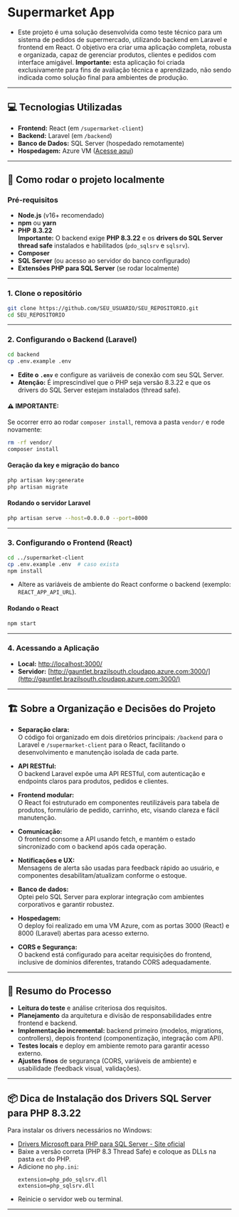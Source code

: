 # Supermarket App
 - Este projeto é uma solução desenvolvida como teste técnico para um sistema de pedidos de supermercado, utilizando backend em Laravel e frontend em React. O objetivo era criar uma aplicação completa, robusta e organizada, capaz de gerenciar produtos, clientes e pedidos com interface amigável. **Importante:** esta aplicação foi criada exclusivamente para fins de avaliação técnica e aprendizado, não sendo indicada como solução final para ambientes de produção.
---

## 💻 **Tecnologias Utilizadas**

- **Frontend:** React (em `/supermarket-client`)
- **Backend:** Laravel (em `/backend`)
- **Banco de Dados:** SQL Server (hospedado remotamente)
- **Hospedagem:** Azure VM ([Acesse aqui](http://gauntlet.brazilsouth.cloudapp.azure.com:3000/))

---

## 🚀 **Como rodar o projeto localmente**

### Pré-requisitos

- **Node.js** (v16+ recomendado)
- **npm** ou **yarn**
- **PHP** **8.3.22**  
  **Importante:** O backend exige **PHP 8.3.22** e os **drivers do SQL Server thread safe** instalados e habilitados (`pdo_sqlsrv` e `sqlsrv`).
- **Composer**
- **SQL Server** (ou acesso ao servidor do banco configurado)
- **Extensões PHP para SQL Server** (se rodar localmente)

---

### 1. Clone o repositório

```bash
git clone https://github.com/SEU_USUARIO/SEU_REPOSITORIO.git
cd SEU_REPOSITORIO
```

---

### 2. Configurando o Backend (Laravel)

```bash
cd backend
cp .env.example .env
```

- **Edite o `.env`** e configure as variáveis de conexão com seu SQL Server.
- **Atenção:** É imprescindível que o PHP seja versão 8.3.22 e que os drivers do SQL Server estejam instalados (thread safe).

#### ⚠️ **IMPORTANTE:**
Se ocorrer erro ao rodar `composer install`, remova a pasta `vendor/` e rode novamente:

```bash
rm -rf vendor/
composer install
```

#### Geração da key e migração do banco

```bash
php artisan key:generate
php artisan migrate
```

#### Rodando o servidor Laravel

```bash
php artisan serve --host=0.0.0.0 --port=8000
```

---

### 3. Configurando o Frontend (React)

```bash
cd ../supermarket-client
cp .env.example .env  # caso exista
npm install
```

- Altere as variáveis de ambiente do React conforme o backend (exemplo: `REACT_APP_API_URL`).

#### Rodando o React

```bash
npm start
```

---

### 4. Acessando a Aplicação

- **Local:** [http://localhost:3000/](http://localhost:3000/)
- **Servidor:** [http://gauntlet.brazilsouth.cloudapp.azure.com:3000/](http://gauntlet.brazilsouth.cloudapp.azure.com:3000/)

---

## 🏗️ **Sobre a Organização e Decisões do Projeto**

- **Separação clara:**  
  O código foi organizado em dois diretórios principais: `/backend` para o Laravel e `/supermarket-client` para o React, facilitando o desenvolvimento e manutenção isolada de cada parte.

- **API RESTful:**  
  O backend Laravel expõe uma API RESTful, com autenticação e endpoints claros para produtos, pedidos e clientes.

- **Frontend modular:**  
  O React foi estruturado em componentes reutilizáveis para tabela de produtos, formulário de pedido, carrinho, etc, visando clareza e fácil manutenção.

- **Comunicação:**  
  O frontend consome a API usando fetch, e mantém o estado sincronizado com o backend após cada operação.

- **Notificações e UX:**  
  Mensagens de alerta são usadas para feedback rápido ao usuário, e componentes desabilitam/atualizam conforme o estoque.

- **Banco de dados:**  
  Optei pelo SQL Server para explorar integração com ambientes corporativos e garantir robustez.

- **Hospedagem:**  
  O deploy foi realizado em uma VM Azure, com as portas 3000 (React) e 8000 (Laravel) abertas para acesso externo.

- **CORS e Segurança:**  
  O backend está configurado para aceitar requisições do frontend, inclusive de domínios diferentes, tratando CORS adequadamente.

---

## 📝 **Resumo do Processo**

- **Leitura do teste** e análise criteriosa dos requisitos.
- **Planejamento** da arquitetura e divisão de responsabilidades entre frontend e backend.
- **Implementação incremental:** backend primeiro (modelos, migrations, controllers), depois frontend (componentização, integração com API).
- **Testes locais** e deploy em ambiente remoto para garantir acesso externo.
- **Ajustes finos** de segurança (CORS, variáveis de ambiente) e usabilidade (feedback visual, validações).

---

## 📦 **Dica de Instalação dos Drivers SQL Server para PHP 8.3.22**

Para instalar os drivers necessários no Windows:

- [Drivers Microsoft para PHP para SQL Server - Site oficial](https://learn.microsoft.com/pt-br/sql/connect/php/download-drivers-php-sql-server)
- Baixe a versão correta (PHP 8.3 Thread Safe) e coloque as DLLs na pasta `ext` do PHP.
- Adicione no `php.ini`:
  ```
  extension=php_pdo_sqlsrv.dll
  extension=php_sqlsrv.dll
  ```
- Reinicie o servidor web ou terminal.

---

